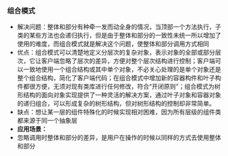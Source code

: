 ### 组合模式
* 解决问题：整体和部分有种牵一发而动全身的情况，当顶部一个方法执行，子类的某些方法也会递归执行，但是由于整体和部分的一致性未统一所以增加了使用的难度，而组合模式就是解决这个问题，使整体和部分调用方式相同
* 优点：组合模式可以清楚地定义分层次的复杂对象，表示对象的全部或部分层次，它让客户端忽略了层次的差异，方便对整个层次结构进行控制；客户端可以一致地使用一个组合结构或其中单个对象，不必关心处理的是单个对象还是整个组合结构，简化了客户端代码；在组合模式中增加新的容器构件和叶子构件都很方便，无须对现有类库进行任何修改，符合“开闭原则”；组合模式为树形结构的面向对象实现提供了一种灵活的解决方案，通过叶子对象和容器对象的递归组合，可以形成复杂的树形结构，但对树形结构的控制却非常简单。
* 缺点：想让某一层的组件特殊化的时候实现相对困难，因为所有层级的组件类都来源于同一个抽象层
* **应用场景：**
* 忽略调用时整体和部分的差异，是用户在操作的时候以同样的方式去使用整体和部分